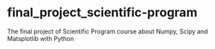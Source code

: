 # final_project_scientific-program
The final project of Scientific Program course about Numpy, Scipy and Matsplotlib with Python
